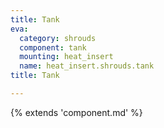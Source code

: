 ```yaml
---
title: Tank
eva:
  category: shrouds
  component: tank
  mounting: heat_insert
  name: heat_insert.shrouds.tank
title: Tank

---
```


{% extends 'component.md' %}